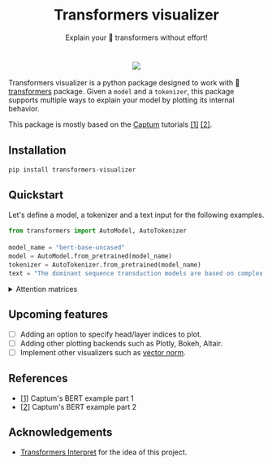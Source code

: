 <h1 align="center">Transformers visualizer</h1>
<p align="center">Explain your 🤗 transformers without effort!</p>
<h1 align="center"></h1>

<p align="center">
    <a href="https://opensource.org/licenses/Apache-2.0">
        <img src="https://img.shields.io/badge/License-Apache%202.0-blue.svg"/>
    </a>
</p>

Transformers visualizer is a python package designed to work with 🤗 [transformers](https://huggingface.co/docs/transformers/index) package. Given a <code>model</code> and a <code>tokenizer</code>, this package supports multiple ways to explain your model by plotting its internal behavior.

This package is mostly based on the [Captum][Captum] tutorials [[1]][captum_part1] [[2]][Captum_part2].

## Installation

```python
pip install transformers-visualizer
```

## Quickstart

Let's define a model, a tokenizer and a text input for the following examples.

```python
from transformers import AutoModel, AutoTokenizer

model_name = "bert-base-uncased"
model = AutoModel.from_pretrained(model_name)
tokenizer = AutoTokenizer.from_pretrained(model_name)
text = "The dominant sequence transduction models are based on complex recurrent or convolutional neural networks that include an encoder and a decoder."
```

<details><summary>Attention matrices</summary>
<p align="center">Plot attention matrices of a specific layer</p>

```python
from transformers_visualizer import TokenToTokenAttentions

visualizer = TokenToTokenAttentions(model, tokenizer)
visualizer(text)
```

Instead of using `__call__` function, you can use the `compute` method. Both work in place, `compute` method allows chaining method.

`plot` method accept a layer index as parameter to specify which part of your model you want to plot. By default, the last layer is plotted.

```python
import matplotlib.pyplot as plt

visualizer.plot(layer_index = 6)
plt.savefig("token_to_token.jpg")
```

<p align="center">
    <img alt="token to token" src="https://raw.githubusercontent.com/VDuchauffour/transformers-visualizer/main/images/token_to_token.jpg" />
</p>

<p align="center">Plot attention matrices normalized on head axis</p>

You can specify the `order` used in `torch.linalg.norm` in `__call__` and `compute` methods. By default, it's a L2 norm.

```python
from transformers_visualizer import TokenToTokenNormalizedAttentions

visualizer = TokenToTokenNormalizedAttentions(model, tokenizer)
visualizer.compute(text).plot()
```

<p align="center">
    <img alt="normalized token to token"src="https://raw.githubusercontent.com/VDuchauffour/transformers-visualizer/main/images/token_to_token_normalized.jpg" />
</p>

</details>

## Upcoming features

- [ ] Adding an option to specify head/layer indices to plot.
- [ ] Adding other plotting backends such as Plotly, Bokeh, Altair.
- [ ] Implement other visualizers such as [vector norm](https://arxiv.org/pdf/2004.10102.pdf).

## References

- [[1]][captum_part1] Captum's BERT example part 1
- [[2]][captum_part2] Captum's BERT example part 2


## Acknowledgements

- [Transformers Interpret](https://github.com/cdpierse/transformers-interpret) for the idea of this project.

[Captum]: https://captum.ai/
[captum_part1]: https://captum.ai/tutorials/Bert_SQUAD_Interpret
[Captum_part2]: https://captum.ai/tutorials/Bert_SQUAD_Interpret2